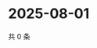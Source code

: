 # 2025-08-01

共 0 条

<!-- BEGIN ZHIHUVIDEO -->
<!-- 最后更新时间 Fri Aug 01 2025 21:32:14 GMT+0800 (China Standard Time) -->

<!-- END ZHIHUVIDEO -->
